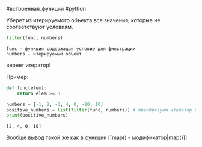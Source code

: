 #встроенная_функции #python

Уберет из итерируемого объекта все значения, которые не соответствуют условиям.

```python
filter(func, numbers)
```
	func - функция содержащая условие для фильтрации
	numbers - итерируемый объект
вернет итератор!

Пример:
```python
def func(elem):
	return elem >= 0

numbers = [-1, 2, -3, 4, 0, -20, 10]
positive_numbers = list(filter(func, numbers)) # преобразуем итератор в список
print(positive_numbers)
```

```
[2, 4, 0, 10]
```

Вообще вывод такой же как в функции [[map() - модификатор|map()]]